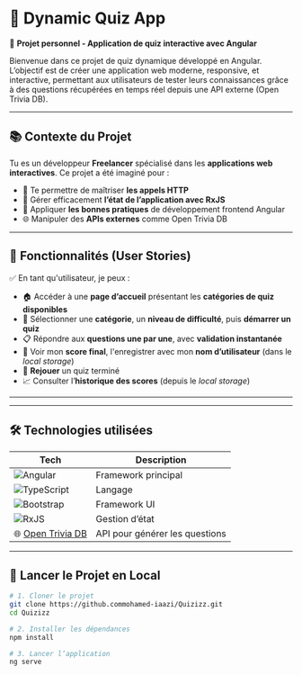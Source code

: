 # 🧠 Dynamic Quiz App

🎯 **Projet personnel - Application de quiz interactive avec Angular**

Bienvenue dans ce projet de quiz dynamique développé en Angular. L’objectif est de créer une application web moderne, responsive, et interactive, permettant aux utilisateurs de tester leurs connaissances grâce à des questions récupérées en temps réel depuis une API externe (Open Trivia DB).

---

## 📚 Contexte du Projet

Tu es un développeur **Freelancer** spécialisé dans les **applications web interactives**. Ce projet a été imaginé pour :

- 🧪 Te permettre de maîtriser **les appels HTTP**
- 🔄 Gérer efficacement **l’état de l’application avec RxJS**
- 🧼 Appliquer **les bonnes pratiques** de développement frontend Angular
- 🌐 Manipuler des **APIs externes** comme Open Trivia DB

---

## 🚀 Fonctionnalités (User Stories)

✅ En tant qu'utilisateur, je peux :

- 🏠 Accéder à une **page d’accueil** présentant les **catégories de quiz disponibles**
- 🎯 Sélectionner une **catégorie**, un **niveau de difficulté**, puis **démarrer un quiz**
- 📋 Répondre aux **questions une par une**, avec **validation instantanée**
- 🧾 Voir mon **score final**, l'enregistrer avec mon **nom d’utilisateur** (dans le *local storage*)
- 🔁 **Rejouer** un quiz terminé
- 📈 Consulter l’**historique des scores** (depuis le *local storage*)



---

---

## 🛠️ Technologies utilisées

| Tech | Description |
|------|-------------|
| ![Angular](https://img.shields.io/badge/Angular-16+-DD0031?logo=angular&logoColor=white) | Framework principal |
| ![TypeScript](https://img.shields.io/badge/TypeScript-4.x-3178C6?logo=typescript&logoColor=white) | Langage |
|  ![Bootstrap](https://img.shields.io/badge/Bootstrap-5.x-7952B3?logo=bootstrap&logoColor=white) | Framework UI |
| ![RxJS](https://img.shields.io/badge/RxJS-7.x-B7178C?logo=reactivex&logoColor=white) | Gestion d’état |
| 🌐 [Open Trivia DB](https://opentdb.com/) | API pour générer les questions |

---

## 🔧 Lancer le Projet en Local

```bash
# 1. Cloner le projet
git clone https://github.commohamed-iaazi/Quizizz.git
cd Quizizz

# 2. Installer les dépendances
npm install

# 3. Lancer l’application
ng serve

